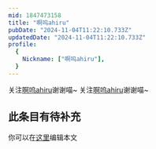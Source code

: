 ```yaml
---
mid: 1847473158
title: "啊呜ahiru"
pubDate: "2024-11-04T11:22:10.733Z"
updatedDate: "2024-11-04T11:22:10.733Z"
profile:
  {
    Nickname: ["啊呜ahiru"],
  }
---
```


关注[啊呜ahiru](https://space.bilibili.com/1847473158)谢谢喵~ 关注[啊呜ahiru](https://space.bilibili.com/1847473158)谢谢喵~

## 此条目有待补充
你可以在[这里](https://github.com/Yuhanawa/VTuber.ICU-Content/edit/master/v/啊呜ahiru/index.md)编辑本文

